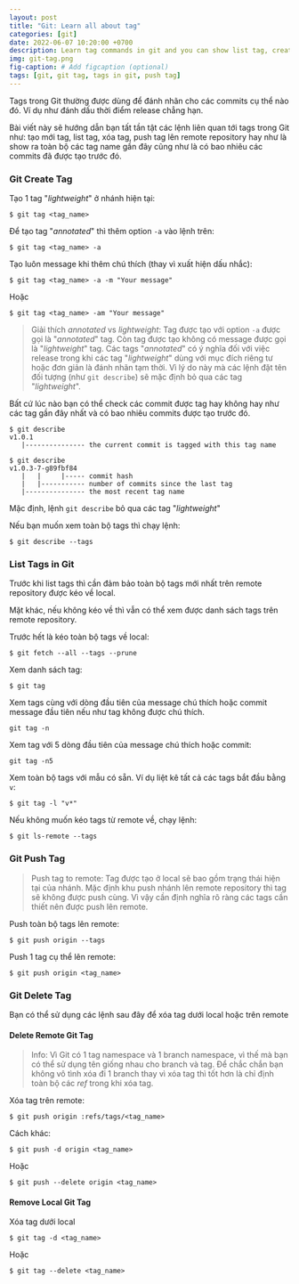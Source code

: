 ```yaml
---
layout: post
title: "Git: Learn all about tag"
categories: [git]
date: 2022-06-07 10:20:00 +0700
description: Learn tag commands in git and you can show list tag, create tag, delete tag or push tag to remote repository.
img: git-tag.png
fig-caption: # Add figcaption (optional)
tags: [git, git tag, tags in git, push tag]
---
```


Tags trong Git thường được dùng để đánh nhãn cho các commits cụ thể nào đó. Ví dụ như đánh dấu thời điểm release chẳng hạn.

Bài viết này sẽ hướng dẫn bạn tất tần tật các lệnh liên quan tới tags trong Git như: tạo mới tag, list tag, xóa tag, push tag lên remote repository hay như là show ra toàn bộ các tag name gần đây cũng như là có bao nhiêu các commits đã được tạo trước đó.

### Git Create Tag

Tạo 1 tag "_lightweight_" ở nhánh hiện tại:

```console
$ git tag <tag_name>
```

Để tạo tag "_annotated_" thì thêm option `-a` vào lệnh trên:

```console
$ git tag <tag_name> -a
```

Tạo luôn message khi thêm chú thích (thay vì xuất hiện dấu nhắc):

```console
$ git tag <tag_name> -a -m "Your message"
```

Hoặc

```console
$ git tag <tag_name> -am "Your message"
```

> Giải thích _annotated_ vs _lightweight_: Tag được tạo với option `-a` được gọi là "_annotated_" tag. Còn tag được tạo không có message được gọi là "_lightweight_" tag. Các tags "_annotated_" có ý nghĩa đối với việc release trong khi các tag "_lightweight_" dùng với mục đích riêng tư hoặc đơn giản là đánh nhãn tạm thời. Vì lý do này mà các lệnh đặt tên đối tượng (như `git describe`) sẽ mặc định bỏ qua các tag "_lightweight_".

Bất cứ lúc nào bạn có thể check các commit được tag hay không hay như các tag gần đây nhất và có bao nhiêu commits được tạo trước đó.

```console
$ git describe
v1.0.1
   |--------------- the current commit is tagged with this tag name

$ git describe
v1.0.3-7-g89fbf84
   |   |     |----- commit hash
   |   |----------- number of commits since the last tag
   |--------------- the most recent tag name
```

Mặc định, lệnh `git describe` bỏ qua các tag "_lightweight_"

Nếu bạn muốn xem toàn bộ tags thì chạy lệnh:

```console
$ git describe --tags
```

### List Tags in Git

Trước khi list tags thì cần đảm bảo toàn bộ tags mới nhất trên remote repository được kéo về local.

Mặt khác, nếu không kéo về thì vẫn có thể xem được danh sách tags trên remote repository.

Trước hết là kéo toàn bộ tags về local:

```console
$ git fetch --all --tags --prune
```

Xem danh sách tag:

```console
$ git tag
```

Xem tags cùng với dòng đầu tiên của message chú thích hoặc commit message đầu tiên nếu như tag không được chú thích.

```console
git tag -n
```

Xem tag với 5 dòng đầu tiên của message chú thích hoặc commit:

```console
git tag -n5
```

Xem toàn bộ tags với mẫu có sẵn. Ví dụ liệt kê tất cả các tags bắt đầu bằng `v`:

```console
$ git tag -l "v*"
```

Nếu không muốn kéo tags từ remote về, chạy lệnh:

```console
$ git ls-remote --tags
```

### Git Push Tag

> Push tag to remote: Tag được tạo ở local sẽ bao gồm trạng thái hiện tại của nhánh. Mặc định khu push nhánh lên remote repository thì tag sẽ không được push cùng. Vì vậy cần định nghĩa rõ ràng các tags cần thiết nên được push lên remote.

Push toàn bộ tags lên remote:

```console
$ git push origin --tags
```

Push 1 tag cụ thể lên remote:

```console
$ git push origin <tag_name>
```

### Git Delete Tag

Bạn có thể sử dụng các lệnh sau đây để xóa tag dưới local hoặc trên remote

#### Delete Remote Git Tag

> Info: Vì Git có 1 tag namespace và 1 branch namespace, vì thế mà bạn có thể sử dụng tên giống nhau cho branch và tag. Để chắc chắn bạn không vô tình xóa đi 1 branch thay vì xóa tag thì tốt hơn là chỉ định toàn bộ các _ref_ trong khi xóa tag.

Xóa tag trên remote:

```console
$ git push origin :refs/tags/<tag_name>
```

Cách khác:

```console
$ git push -d origin <tag_name>
```

Hoặc

```console
$ git push --delete origin <tag_name>
```

#### Remove Local Git Tag

Xóa tag dưới local

```console
$ git tag -d <tag_name>
```

Hoặc

```console
$ git tag --delete <tag_name>
```